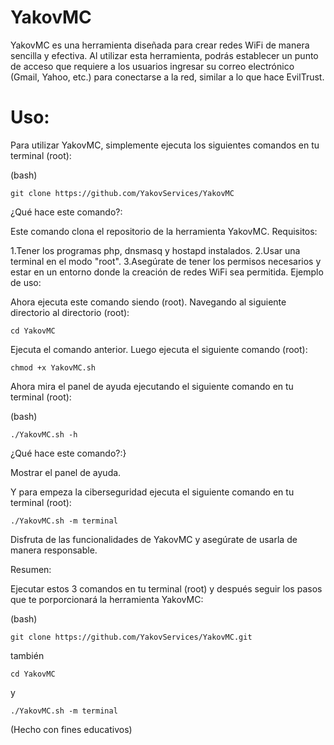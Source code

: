 # YakovMC

YakovMC es una herramienta diseñada para crear redes WiFi de manera sencilla y efectiva. Al utilizar esta herramienta, podrás establecer un punto de acceso que requiere a los usuarios ingresar su correo electrónico (Gmail, Yahoo, etc.) para conectarse a la red, similar a lo que hace EvilTrust.

# Uso:

Para utilizar YakovMC, simplemente ejecuta los siguientes comandos en tu terminal (root):

  (bash)

    git clone https://github.com/YakovServices/YakovMC

¿Qué hace este comando?:

Este comando clona el repositorio de la herramienta YakovMC.
Requisitos:

1.Tener los programas php, dnsmasq y hostapd instalados.
2.Usar una terminal en el modo "root".
3.Asegúrate de tener los permisos necesarios y estar en un entorno donde la creación de redes WiFi sea permitida.
Ejemplo de uso:

Ahora ejecuta este comando siendo (root).
Navegando al siguiente directorio al directorio (root):

    cd YakovMC

Ejecuta el comando anterior.
Luego ejecuta el siguiente comando (root):

    chmod +x YakovMC.sh

Ahora mira el panel de ayuda ejecutando el siguiente comando en tu terminal (root):

  (bash)

    ./YakovMC.sh -h

¿Qué hace este comando?:}

Mostrar el panel de ayuda.



Y para empeza la ciberseguridad ejecuta el siguiente comando en tu terminal (root):


    ./YakovMC.sh -m terminal


Disfruta de las funcionalidades de YakovMC y asegúrate de usarla de manera responsable.





Resumen:

Ejecutar estos 3 comandos en tu terminal (root) y después seguir los pasos que te porporcionará  la herramienta YakovMC:

(bash)


    git clone https://github.com/YakovServices/YakovMC.git
    
también

    cd YakovMC

y

    ./YakovMC.sh -m terminal


(Hecho con fines educativos)
